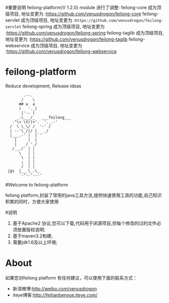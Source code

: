 #重要说明
	feilong-platform(V 1.2.0) module 进行了调整:
		feilong-core 成为顶级项目, 地址变更为 :https://github.com/venusdrogon/feilong-core
		feilong-servlet 成为顶级项目, 地址变更为 :`https://github.com/venusdrogon/feilong-servlet`
		feilong-spring 成为顶级项目, 地址变更为 :https://github.com/venusdrogon/feilong-spring
		feilong-taglib 成为顶级项目, 地址变更为 :https://github.com/venusdrogon/feilong-taglib
		feilong-webservice 成为顶级项目, 地址变更为 :https://github.com/venusdrogon/feilong-webservice

feilong-platform
================

Reduce development, Release ideas

            .--.
           /    \
          ## a  a
          (   '._)
           |'-- |
         _.\___/_   ___feilong___
       ."\> \Y/|<'.  '._.-'
      /  \ \_\/ /  '-' /
      | --'\_/|/ |   _/
      |___.-' |  |`'`
        |     |  |
        |    / './
       /__./` | |
          \   | |
           \  | |
           ;  | |
           /  | |
     jgs  |___\_.\_
          `-"--'---'


#Welcome to feilong-platform

feilong platform,封装了常用的java工具方法,提供快速使用工具的功能,自己知识积累的同时，方便大家使用

#说明

1. 基于Apache2 协议,您可以下载,代码用于闭源项目,但每个修改的过的文件必须放置版权说明;
1. 基于maven3.2构建;
1. 需要jdk1.6及以上环境;


# About

如果您对feilong platform 有任何建议，可以使用下面的联系方式：

* 新浪微博:http://weibo.com/venusdrogon 
* iteye博客:http://feitianbenyue.iteye.com/